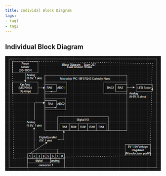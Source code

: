 ```yaml
---
title: Individal Block Diagram
tags:
- tag1
- tag2
---
```



## Individual Block Diagram 

![Individual Block Diagram](https://raw.githubusercontent.com/Ludael02/gael_chavez.github.io/refs/heads/main/image_2025-10-27_124528011.png)
